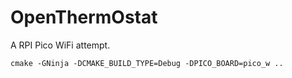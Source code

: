 OpenThermOstat
==============

A RPI Pico WiFi attempt.

```
cmake -GNinja -DCMAKE_BUILD_TYPE=Debug -DPICO_BOARD=pico_w ..
```